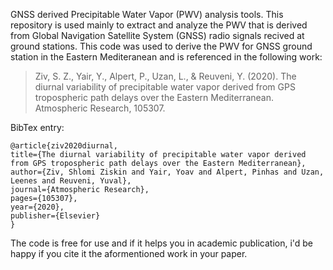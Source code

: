 GNSS derived Precipitable Water Vapor (PWV) analysis tools.
This repository is used mainly to extract and analyze the PWV that is derived from Global Navigation Satellite System (GNSS) radio signals recived at ground stations.
This code was used to derive the PWV for GNSS ground station in the Eastern Mediteranean and is referenced in the following work:
>Ziv, S. Z., Yair, Y., Alpert, P., Uzan, L., & Reuveni, Y. (2020). The diurnal variability of precipitable water vapor derived from GPS tropospheric path delays over the Eastern Mediterranean. Atmospheric Research, 105307.

BibTex entry:
```
@article{ziv2020diurnal,
title={The diurnal variability of precipitable water vapor derived from GPS tropospheric path delays over the Eastern Mediterranean},
author={Ziv, Shlomi Ziskin and Yair, Yoav and Alpert, Pinhas and Uzan, Leenes and Reuveni, Yuval},
journal={Atmospheric Research},
pages={105307},
year={2020},
publisher={Elsevier}
}
```
The code is free for use and if it helps you in academic publication, i'd be happy if you cite it the aformentioned work in your paper.
